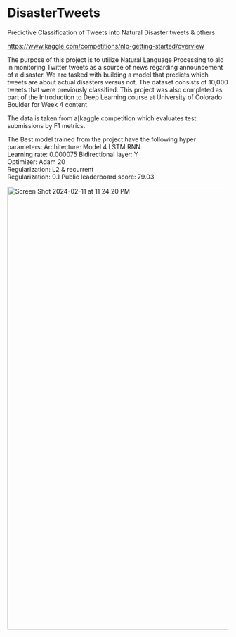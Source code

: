 # DisasterTweets
Predictive Classification of Tweets into Natural Disaster tweets &amp; others

https://www.kaggle.com/competitions/nlp-getting-started/overview

The purpose of this project is to utilize Natural Language Processing to aid in monitoring Twitter tweets as a source of news regarding announcement of a disaster. We are tasked with building a model that predicts which tweets are about actual disasters versus not. The dataset consists of 10,000 tweets that were previously classified. This project was also completed as part of the Introduction to Deep Learning course at University of Colorado Boulder for Week 4 content. 

The data is taken from a[kaggle competition which evaluates test submissions by F1 metrics.

The Best model trained from the project have the following hyper parameters:
Architecture: Model 4 LSTM RNN	
Learning rate: 0.000075	
Bidirectional layer: Y	
Optimizer: Adam	20	
Regularization: L2 & recurrent	
Regularization: 0.1	
Public leaderboard score: 79.03

<img width="1007" alt="Screen Shot 2024-02-11 at 11 24 20 PM" src="https://github.com/ancr8790/DisasterTweets/assets/95835246/fcd9eb08-7a4f-421b-8a4c-eb522e020851">
